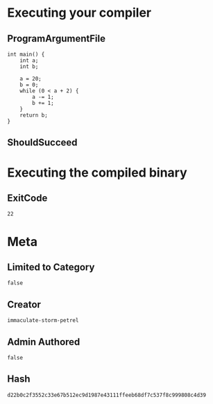 # Executing your compiler

## ProgramArgumentFile

```
int main() {
    int a;
    int b;

    a = 20;
    b = 0;
    while (0 < a + 2) {
        a -= 1;
        b += 1;
    }
    return b;
}
```

## ShouldSucceed

# Executing the compiled binary

## ExitCode

```
22
```

# Meta

## Limited to Category

```
false
```

## Creator

```
immaculate-storm-petrel
```

## Admin Authored

```
false
```

## Hash

```
d22b0c2f3552c33e67b512ec9d1987e43111ffeeb68df7c537f8c999808c4d39
```
